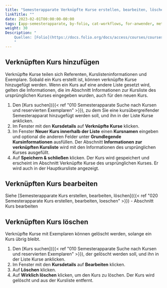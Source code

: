 ```yaml
---
title: "Semesterapparate Verknüpfte Kurse erstellen, bearbeiten, löschen"
linkTitle: ""
date: 2023-02-01T00:00:00-00:00
tags: [app-semesterapparate, by-folio, cat-workflows, for-anwender, meta-workflow_sammlung]
weight: 30
Description: "
    Quellen: [Folio](https://docs.folio.org/docs/access/courses/courses/#adding-a-cross-listed-course ) & [GBV](https://info.gbv.de/pages/viewpage.action?pageId=843841628)
    "
---
```


## Verknüpften Kurs hinzufügen

Verknüpfte Kurse teilen sich Referenten, Kurslisteninformationen und Exemplare. Sobald ein Kurs erstellt ist, können verknüpfte Kurse hinzugefügt werden. Wenn ein Kurs auf eine andere Liste gesetzt wird, gelten die Informationen, die im Abschnitt Informationen zur Kursliste des ursprünglichen Kurses eingegeben wurden, auch für den neuen Kurs.

1.  Den [Kurs suchen]({{< ref "010 Semesterapparate Suche nach Kursen und reservierten Exemplaren" >}}), zu dem Sie eine kursübergreifender Semesterapparat hinzugefügt werden soll, und ihn in der Liste Kurse anklicken.
2.  Im Fenster mit den **Kursdetails** auf **Verknüpfte Kurse** klicken.
3.  Im Fenster **Neuer Kurs innerhalb der Liste** einen **Kursnamen** eingeben und optional die anderen Felder unter **Grundlegende Kursinformationen** ausfüllen. Der Abschnitt **Informationen zur verknüpften Kursliste** wird mit den Informationen des ursprünglichen Kurses ausgefüllt.
4.  Auf **Speichern & schließen** klicken. Der Kurs wird gespeichert und erscheint im Abschnitt Verknüpfte Kurse des ursprünglichen Kurses. Er wird auch in der Hauptkursliste angezeigt.

## Verknüpften Kurs bearbeiten

Siehe [Semesterapparate Kurs erstellen, bearbeiten, löschen]({{< ref "020 Semesterapparate Kurs erstellen, bearbeiten, loeschen" >}}) - Abschnitt Kurs bearbeiten

## Verknüpften Kurs löschen

Verknüpfte Kurse mit Exemplaren können gelöscht werden, solange ein Kurs übrig bleibt.

1.  Den [Kurs suchen]({{< ref "010 Semesterapparate Suche nach Kursen und reservierten Exemplaren" >}}), der gelöscht werden soll, und ihn in der Liste Kurse anklicken.
2.  Im Fenster mit den **Kursdetails** auf **Bearbeiten** klicken.
3.  Auf **Löschen** klicken.
4.  Auf **Wirklich löschen** klicken, um den Kurs zu löschen. Der Kurs wird gelöscht und aus der Kursliste entfernt.


